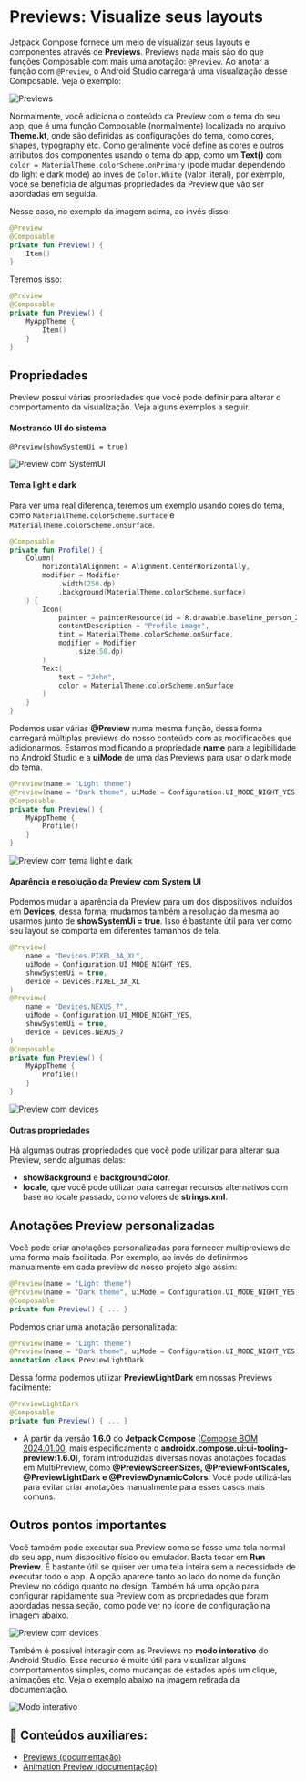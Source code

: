 # Previews: Visualize seus layouts

Jetpack Compose fornece um meio de visualizar seus layouts e componentes através de **Previews**. Previews nada mais são do que funções Composable com mais uma anotação: ```@Preview```. Ao anotar a função com ```@Preview```, o Android Studio carregará uma visualização desse Composable. Veja o exemplo:

![Previews](previews/img-01.png)

Normalmente, você adiciona o conteúdo da Preview com o tema do seu app, que é uma função Composable (normalmente) localizada no arquivo **Theme.kt**, onde são definidas as configurações do tema, como cores, shapes, typography etc. Como geralmente você define as cores e outros atributos dos componentes usando o tema do app, como um **Text()** com ```color = MaterialTheme.colorScheme.onPrimary``` (pode mudar dependendo do light e dark mode) ao invés de ```Color.White``` (valor literal), por exemplo, você se beneficia de algumas propriedades da Preview que vão ser abordadas em seguida.

Nesse caso, no exemplo da imagem acima, ao invés disso:

```kotlin
@Preview
@Composable
private fun Preview() { 
    Item()
}
```

Teremos isso:

```kotlin
@Preview
@Composable
private fun Preview() {
    MyAppTheme {
        Item()
    }
}
```

## Propriedades

Preview possui várias propriedades que você pode definir para alterar o comportamento da visualização. Veja alguns exemplos a seguir.

#### Mostrando UI do sistema

```@Preview(showSystemUi = true)```

![Preview com SystemUI](previews/img-02.png)

#### Tema light e dark

Para ver uma real diferença, teremos um exemplo usando cores do tema, como ```MaterialTheme.colorScheme.surface``` e ```MaterialTheme.colorScheme.onSurface```.

```kotlin
@Composable
private fun Profile() {
    Column(
        horizontalAlignment = Alignment.CenterHorizontally,
        modifier = Modifier
            .width(250.dp)
            .background(MaterialTheme.colorScheme.surface)
    ) {
        Icon(
            painter = painterResource(id = R.drawable.baseline_person_24),
            contentDescription = "Profile image",
            tint = MaterialTheme.colorScheme.onSurface,
            modifier = Modifier
                .size(50.dp)
        )
        Text(
            text = "John",
            color = MaterialTheme.colorScheme.onSurface
        )
    }
}
```
Podemos usar várias **@Preview** numa mesma função, dessa forma carregará múltiplas previews do nosso conteúdo com as modificações que adicionarmos. Estamos modificando a propriedade **name** para a legibilidade no Android Studio e a **uiMode** de uma das Previews para usar o dark mode do tema.

```kotlin
@Preview(name = "Light theme")
@Preview(name = "Dark theme", uiMode = Configuration.UI_MODE_NIGHT_YES)
@Composable
private fun Preview() {
    MyAppTheme {
        Profile()
    }
}
```

![Preview com tema light e dark](previews/img-03.png)

#### Aparência e resolução da Preview com System UI

Podemos mudar a aparência da Preview para um dos dispositivos incluídos em **Devices**, dessa forma, mudamos também a resolução da mesma ao usarmos junto de **showSystemUi = true**. Isso é bastante útil para ver como seu layout se comporta em diferentes tamanhos de tela.

```kotlin
@Preview(
    name = "Devices.PIXEL_3A_XL",
    uiMode = Configuration.UI_MODE_NIGHT_YES,
    showSystemUi = true,
    device = Devices.PIXEL_3A_XL
)
@Preview(
    name = "Devices.NEXUS_7",
    uiMode = Configuration.UI_MODE_NIGHT_YES,
    showSystemUi = true,
    device = Devices.NEXUS_7
)
@Composable
private fun Preview() {
    MyAppTheme {
        Profile()
    }
}
```

![Preview com devices](previews/img-04.png)

#### Outras propriedades

Há algumas outras propriedades que você pode utilizar para alterar sua Preview, sendo algumas delas:

- **showBackground** e **backgroundColor**.
- **locale**, que você pode utilizar para carregar recursos alternativos com base no locale passado, como valores de **strings.xml**.

## Anotações Preview personalizadas

Você pode criar anotações personalizadas para fornecer multipreviews de uma forma mais facilitada. Por exemplo, ao invés de definirmos manualmente em cada preview do nosso projeto algo assim:

```kotlin
@Preview(name = "Light theme")
@Preview(name = "Dark theme", uiMode = Configuration.UI_MODE_NIGHT_YES)
@Composable
private fun Preview() { ... }
```

Podemos criar uma anotação personalizada:

```kotlin
@Preview(name = "Light theme")
@Preview(name = "Dark theme", uiMode = Configuration.UI_MODE_NIGHT_YES)
annotation class PreviewLightDark
```

Dessa forma podemos utilizar **PreviewLightDark** em nossas Previews facilmente:

```kotlin
@PreviewLightDark
@Composable
private fun Preview() { ... }
```

- A partir da versão **1.6.0** do **Jetpack Compose** ([Compose BOM 2024.01.00](https://developer.android.com/jetpack/compose/bom/bom-mapping), mais especificamente o **androidx.compose.ui:ui-tooling-preview:1.6.0**), foram introduzidas diversas novas anotações focadas em MultiPreview, como **@PreviewScreenSizes, @PreviewFontScales, @PreviewLightDark e @PreviewDynamicColors**. Você pode utilizá-las para evitar criar anotações manualmente para esses casos mais comuns.

## Outros pontos importantes

Você também pode executar sua Preview como se fosse uma tela normal do seu app, num dispositivo físico ou emulador. Basta tocar em **Run Preview**. É bastante útil se quiser ver uma tela inteira sem a necessidade de executar todo o app. A opção aparece tanto ao lado do nome da função Preview no código quanto no design. Também há uma opção para configurar rapidamente sua Preview com as propriedades que foram abordadas nessa seção, como pode ver no ícone de configuração na imagem abaixo.

![Preview com devices](previews/img-05.png)

Também é possível interagir com as Previews no **modo interativo** do Android Studio. Esse recurso é muito útil para visualizar alguns comportamentos simples, como mudanças de estados após um clique, animações etc. Veja o exemplo abaixo na imagem retirada da documentação.

![Modo interativo](previews/img-06.gif)

## :link: Conteúdos auxiliares:
- [Previews (documentação)](https://developer.android.com/jetpack/compose/tooling/previews)
- [Animation Preview (documentação)](https://developer.android.com/jetpack/compose/tooling/animation-preview)